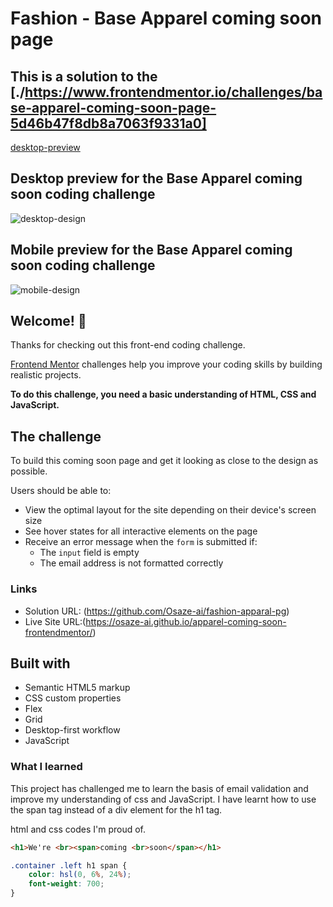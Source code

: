 # Fashion - Base Apparel coming soon page

## This is a solution to the [./https://www.frontendmentor.io/challenges/base-apparel-coming-soon-page-5d46b47f8db8a7063f9331a0]

[desktop-preview](https://github.com/Osaze-ai/apparel-coming-soon-frontendmentor/assets/130580788/5e4e0e5b-fdf2-451f-8e11-1f7032ee4f0f)

## Desktop preview for the Base Apparel coming soon coding challenge

![desktop-design](https://github.com/Osaze-ai/apparel-coming-soon-frontendmentor/assets/130580788/a17ade18-0cfb-44bf-ad66-9765a9c0989d)

## Mobile preview for the Base Apparel coming soon coding challenge

![mobile-design](https://github.com/Osaze-ai/apparel-coming-soon-frontendmentor/assets/130580788/0754a3d6-7cdb-43b4-a7b8-688b084c44c7)

## Welcome! 👋

Thanks for checking out this front-end coding challenge.

[Frontend Mentor](https://www.frontendmentor.io) challenges help you improve your coding skills by building realistic projects.

**To do this challenge, you need a basic understanding of HTML, CSS and JavaScript.**

## The challenge

To build this coming soon page and get it looking as close to the design as possible.

Users should be able to:

- View the optimal layout for the site depending on their device's screen size
- See hover states for all interactive elements on the page
- Receive an error message when the `form` is submitted if:
  - The `input` field is empty
  - The email address is not formatted correctly

### Links

- Solution URL: (https://github.com/Osaze-ai/fashion-apparal-pg)
- Live Site URL:(https://osaze-ai.github.io/apparel-coming-soon-frontendmentor/)

## Built with 

- Semantic HTML5 markup
- CSS custom properties
- Flex
- Grid
- Desktop-first workflow
- JavaScript

### What I learned

This project has challenged me to learn the basis of email validation and improve my understanding of css and JavaScript. I have learnt how to use the span tag instead of a div element for the h1 tag. 

html and css codes I'm proud of. 
```html
<h1>We're <br><span>coming <br>soon</span></h1>
```
```css
.container .left h1 span {
	color: hsl(0, 6%, 24%);
	font-weight: 700;
}
```

